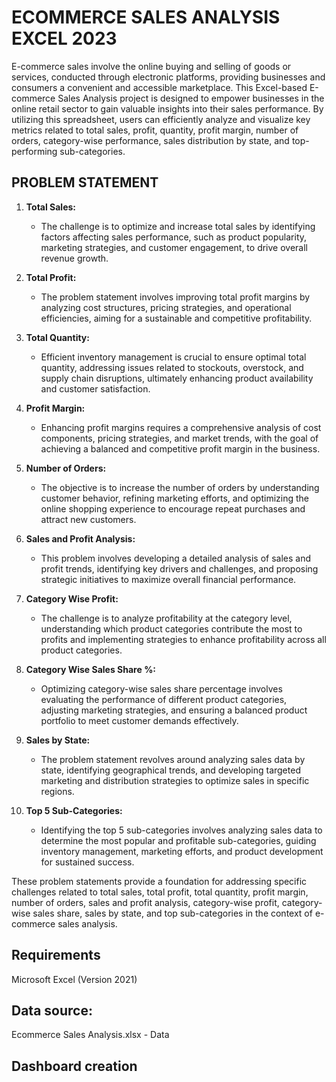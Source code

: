 # ECOMMERCE SALES ANALYSIS EXCEL 2023
E-commerce sales involve the online buying and selling of goods or services, conducted through electronic platforms, providing businesses and consumers a convenient and accessible marketplace.
This Excel-based E-commerce Sales Analysis project is designed to empower businesses in the online retail sector to gain valuable insights into their sales performance. By utilizing this spreadsheet, users can efficiently analyze and visualize key metrics related to total sales, profit, quantity, profit margin, number of orders, category-wise performance, sales distribution by state, and top-performing sub-categories.

## PROBLEM STATEMENT
1. **Total Sales:**
   - The challenge is to optimize and increase total sales by identifying factors affecting sales performance, such as product popularity, marketing strategies, and customer engagement, to drive overall revenue growth.

2. **Total Profit:**
   - The problem statement involves improving total profit margins by analyzing cost structures, pricing strategies, and operational efficiencies, aiming for a sustainable and competitive profitability.

3. **Total Quantity:**
   - Efficient inventory management is crucial to ensure optimal total quantity, addressing issues related to stockouts, overstock, and supply chain disruptions, ultimately enhancing product availability and customer satisfaction.

4. **Profit Margin:**
   - Enhancing profit margins requires a comprehensive analysis of cost components, pricing strategies, and market trends, with the goal of achieving a balanced and competitive profit margin in the business.

5. **Number of Orders:**
   - The objective is to increase the number of orders by understanding customer behavior, refining marketing efforts, and optimizing the online shopping experience to encourage repeat purchases and attract new customers.

6. **Sales and Profit Analysis:**
   - This problem involves developing a detailed analysis of sales and profit trends, identifying key drivers and challenges, and proposing strategic initiatives to maximize overall financial performance.

7. **Category Wise Profit:**
   - The challenge is to analyze profitability at the category level, understanding which product categories contribute the most to profits and implementing strategies to enhance profitability across all product categories.

8. **Category Wise Sales Share %:**
   - Optimizing category-wise sales share percentage involves evaluating the performance of different product categories, adjusting marketing strategies, and ensuring a balanced product portfolio to meet customer demands effectively.

9. **Sales by State:**
   - The problem statement revolves around analyzing sales data by state, identifying geographical trends, and developing targeted marketing and distribution strategies to optimize sales in specific regions.

10. **Top 5 Sub-Categories:**
    - Identifying the top 5 sub-categories involves analyzing sales data to determine the most popular and profitable sub-categories, guiding inventory management, marketing efforts, and product development for sustained success.

These problem statements provide a foundation for addressing specific challenges related to total sales, total profit, total quantity, profit margin, number of orders, sales and profit analysis, category-wise profit, category-wise sales share, sales by state, and top sub-categories in the context of e-commerce sales analysis.

## Requirements
Microsoft Excel (Version 2021)

## Data source:
Ecommerce Sales Analysis.xlsx - Data 

## Dashboard creation
